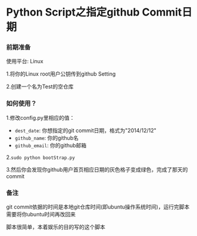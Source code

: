 Python Script之指定github Commit日期
===

### 前期准备

使用平台: Linux

1.将你的Linux root用户公钥传到github Setting

2.创建一个名为Test的空仓库

### 如何使用？

1.修改config.py里相应的值：

- `dest_date`: 你想指定的git commit日期，格式为"2014/12/12"
- `github_name`: 你的github名
- `github_email`: 你的github邮箱

2.`sudo python bootStrap.py`

3.然后你会发现你github用户首页相应日期的灰色格子变成绿色，完成了那天的commit

### 备注

git commit依据的时间是本地git仓库时间(即ubuntu操作系统时间)，运行完脚本需要将你ubuntu时间再改回来

脚本很简单，本着娱乐的目的写的这个脚本